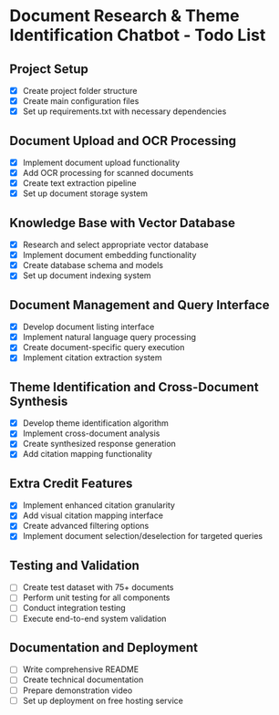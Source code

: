 # Document Research & Theme Identification Chatbot - Todo List

## Project Setup
- [x] Create project folder structure
- [x] Create main configuration files
- [x] Set up requirements.txt with necessary dependencies

## Document Upload and OCR Processing
- [x] Implement document upload functionality
- [x] Add OCR processing for scanned documents
- [x] Create text extraction pipeline
- [x] Set up document storage system

## Knowledge Base with Vector Database
- [x] Research and select appropriate vector database
- [x] Implement document embedding functionality
- [x] Create database schema and models
- [x] Set up document indexing system

## Document Management and Query Interface
- [x] Develop document listing interface
- [x] Implement natural language query processing
- [x] Create document-specific query execution
- [x] Implement citation extraction system

## Theme Identification and Cross-Document Synthesis
- [x] Develop theme identification algorithm
- [x] Implement cross-document analysis
- [x] Create synthesized response generation
- [x] Add citation mapping functionality

## Extra Credit Features
- [x] Implement enhanced citation granularity
- [x] Add visual citation mapping interface
- [x] Create advanced filtering options
- [x] Implement document selection/deselection for targeted queries

## Testing and Validation
- [ ] Create test dataset with 75+ documents
- [ ] Perform unit testing for all components
- [ ] Conduct integration testing
- [ ] Execute end-to-end system validation

## Documentation and Deployment
- [ ] Write comprehensive README
- [ ] Create technical documentation
- [ ] Prepare demonstration video
- [ ] Set up deployment on free hosting service
